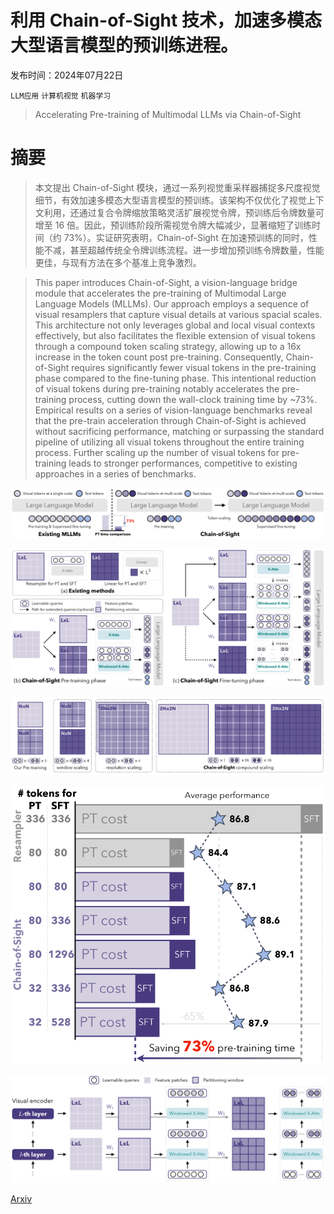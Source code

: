 # 利用 Chain-of-Sight 技术，加速多模态大型语言模型的预训练进程。

发布时间：2024年07月22日

`LLM应用` `计算机视觉` `机器学习`

> Accelerating Pre-training of Multimodal LLMs via Chain-of-Sight

# 摘要

> 本文提出 Chain-of-Sight 模块，通过一系列视觉重采样器捕捉多尺度视觉细节，有效加速多模态大型语言模型的预训练。该架构不仅优化了视觉上下文利用，还通过复合令牌缩放策略灵活扩展视觉令牌，预训练后令牌数量可增至 16 倍。因此，预训练阶段所需视觉令牌大幅减少，显著缩短了训练时间（约 73%）。实证研究表明，Chain-of-Sight 在加速预训练的同时，性能不减，甚至超越传统全令牌训练流程。进一步增加预训练令牌数量，性能更佳，与现有方法在多个基准上竞争激烈。

> This paper introduces Chain-of-Sight, a vision-language bridge module that accelerates the pre-training of Multimodal Large Language Models (MLLMs). Our approach employs a sequence of visual resamplers that capture visual details at various spacial scales. This architecture not only leverages global and local visual contexts effectively, but also facilitates the flexible extension of visual tokens through a compound token scaling strategy, allowing up to a 16x increase in the token count post pre-training. Consequently, Chain-of-Sight requires significantly fewer visual tokens in the pre-training phase compared to the fine-tuning phase. This intentional reduction of visual tokens during pre-training notably accelerates the pre-training process, cutting down the wall-clock training time by ~73%. Empirical results on a series of vision-language benchmarks reveal that the pre-train acceleration through Chain-of-Sight is achieved without sacrificing performance, matching or surpassing the standard pipeline of utilizing all visual tokens throughout the entire training process. Further scaling up the number of visual tokens for pre-training leads to stronger performances, competitive to existing approaches in a series of benchmarks.

![利用 Chain-of-Sight 技术，加速多模态大型语言模型的预训练进程。](../../../paper_images/2407.15819/x1.png)

![利用 Chain-of-Sight 技术，加速多模态大型语言模型的预训练进程。](../../../paper_images/2407.15819/x2.png)

![利用 Chain-of-Sight 技术，加速多模态大型语言模型的预训练进程。](../../../paper_images/2407.15819/x3.png)

![利用 Chain-of-Sight 技术，加速多模态大型语言模型的预训练进程。](../../../paper_images/2407.15819/x4.png)

![利用 Chain-of-Sight 技术，加速多模态大型语言模型的预训练进程。](../../../paper_images/2407.15819/x5.png)

[Arxiv](https://arxiv.org/abs/2407.15819)